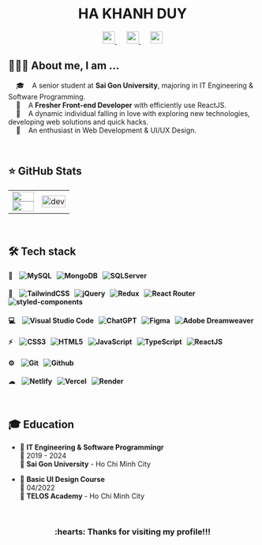 <h1 align='center'>
  HA KHANH DUY
</h1>

<div align='center'>
  <a href="mailto:duy270201@gmail.com" >
    <img src="https://img.shields.io/badge/Gmail-D14836?style=flat&logo=gmail&logoColor=white" height="25"  alt="">
  </a>&nbsp;&nbsp;&nbsp;&nbsp;
  <a href="https://www.linkedin.com/in/hkduyh" >
    <img src="https://img.shields.io/badge/-LinkedIn-0a66c2?style=flat&logo=linkedin&logoWidth=20" height="25"  alt=""/>
  </a>&nbsp;&nbsp;&nbsp;&nbsp;
  <a href="https://personal-portfolio-peachh.vercel.app/" >
    <img src="https://img.shields.io/badge/Portfolio-FF1B2D?style=flat&logo=bookstack&logoColor=white" height="25"  alt=""/>
  </a>
</div>

## 👨🏻‍💻 About me, I am ...

&nbsp;&nbsp;&nbsp;&nbsp;🎓    A senior student at **Sai Gon University**, majoring in IT Engineering & Software Programming.
<br/>&nbsp;&nbsp;&nbsp;&nbsp;💼    A **Fresher Front-end Developer** with efficiently use ReactJS.
<br/>&nbsp;&nbsp;&nbsp;&nbsp;🤔    A dynamic individual falling in love with exploring new technologies, developing web solutions and quick hacks.
<br/>&nbsp;&nbsp;&nbsp;&nbsp;🌱    An enthusiast in Web Development & UI/UX Design.

<br/>

## ⭐ GitHub Stats

<table style="width:100%">
  <tr>
    <td>
      <img src="https://github-readme-stats-sigma-five.vercel.app/api/top-langs/?username=khduyh&layout=compact&hide=CSS&langs_count=10&custom_title=Most%20used%20languages" alt="" width="100%"/>
      <img src="https://github-readme-stats-sigma-five.vercel.app/api?username=khduyh&show_icons=true&count_private=true&include_all_commits=true&custom_title=Activities%20on%20Github" alt="" width="100%"/>
    </td>
    <td>
      <div align="center"> 
        <img src="https://cdn.dribbble.com/users/1059583/screenshots/4171367/coding-freak.gif" alt="dev" width="100%"/>
      </div>
    </td>
  </tr>
</table>

<br/>

## 🛠 Tech stack

#### 💾&nbsp;&nbsp;&nbsp;&nbsp;![MySQL](https://img.shields.io/badge/MySQL-005C84?style=flat&logo=mysql&logoColor=white)&nbsp;&nbsp;&nbsp;![MongoDB](https://img.shields.io/badge/MongoDB-4EA94B?style=flat&logo=mongodb&logoColor=white)&nbsp;&nbsp;&nbsp;![SQLServer](https://img.shields.io/badge/Microsoft%20SQL%20Server-CC2927?style=flat&logo=microsoft%20sql%20server&logoColor=white)
#### 🚀&nbsp;&nbsp;&nbsp;&nbsp;![TailwindCSS](https://img.shields.io/badge/Tailwind_CSS-38B2AC?style=flat&logo=tailwind-css&logoColor=white)&nbsp;&nbsp;&nbsp;![jQuery](https://img.shields.io/badge/jQuery-%230769AD.svg?style=flat&logo=jquery&logoColor=white)&nbsp;&nbsp;&nbsp;![Redux](https://img.shields.io/badge/Redux-593D88?style=flat&logo=redux&logoColor=white)&nbsp;&nbsp;&nbsp;![React Router](https://img.shields.io/badge/React_Router-CA4245?style=flat&logo=react-router&logoColor=white)&nbsp;&nbsp;&nbsp;![styled-components](https://img.shields.io/badge/styled--components-DB7093?style=flat&logo=styled-components&logoColor=white)
#### 💻&nbsp;&nbsp;&nbsp;&nbsp;![Visual Studio Code](https://img.shields.io/badge/Visual%20Studio%20Code-0078D4.svg?style=flat&logo=visual-studio-code&logoColor=white)&nbsp;&nbsp;&nbsp;![ChatGPT](https://img.shields.io/badge/chatGPT-74aa9c?style=flat&logo=openai&logoColor=white)&nbsp;&nbsp;&nbsp;![Figma](https://img.shields.io/badge/Figma-F24E1E?style=flat&logo=figma&logoColor=white)&nbsp;&nbsp;&nbsp;![Adobe Dreamweaver](https://img.shields.io/badge/Adobe%20Dreamweaver-072401?style=flat&logo=Adobe%20Dreamweaver&logoColor=34F400)
#### ⚡&nbsp;&nbsp;&nbsp;&nbsp;![CSS3](https://img.shields.io/badge/CSS3-%231572B6.svg?style=flat&logo=css3&logoColor=white)&nbsp;&nbsp;&nbsp;![HTML5](https://img.shields.io/badge/HTML5-%23E34F26.svg?style=flat&logo=html5&logoColor=white)&nbsp;&nbsp;&nbsp;![JavaScript](https://img.shields.io/badge/JavaScript-%23323330.svg?style=flat&logo=javascript&logoColor=%23F7DF1E)&nbsp;&nbsp;&nbsp;![TypeScript](https://img.shields.io/badge/TypeScript-007ACC?style=flat&logo=typescript&logoColor=white)&nbsp;&nbsp;&nbsp;![ReactJS](https://img.shields.io/badge/ReactJS-20232A?style=flat&logo=react&logoColor=61DAFB)
#### ⚙️&nbsp;&nbsp;&nbsp;&nbsp;![Git](https://img.shields.io/badge/Git-E44C30?style=flat&logo=git&logoColor=white)&nbsp;&nbsp;&nbsp;![Github](https://img.shields.io/badge/Github-20232A?style=flat&logo=github&logoColor=white)
#### ☁&nbsp;&nbsp;&nbsp;&nbsp;![Netlify](https://img.shields.io/badge/Netlify-00C7B7?style=flat&logo=netlify&logoColor=white)&nbsp;&nbsp;&nbsp;![Vercel](https://img.shields.io/badge/Vercel-20232A?style=flat&logo=vercel&logoColor=white)&nbsp;&nbsp;&nbsp;![Render](https://img.shields.io/badge/Render-36a9ae?style=flag&logo=Render&logoColor=white)

<br/>

## 🎓 Education

- 📖 **IT Engineering & Software Programmingr**\
📆 2019 - 2024\
📍 **Sai Gon University** - Ho Chi Minh City

- 📖 **Basic UI Design Course**\
📆 04/2022\
📍 **TELOS Academy** - Ho Chi Minh City

<br/>

<h3 align='center'>:hearts: Thanks for visiting my profile!!!</h3>




